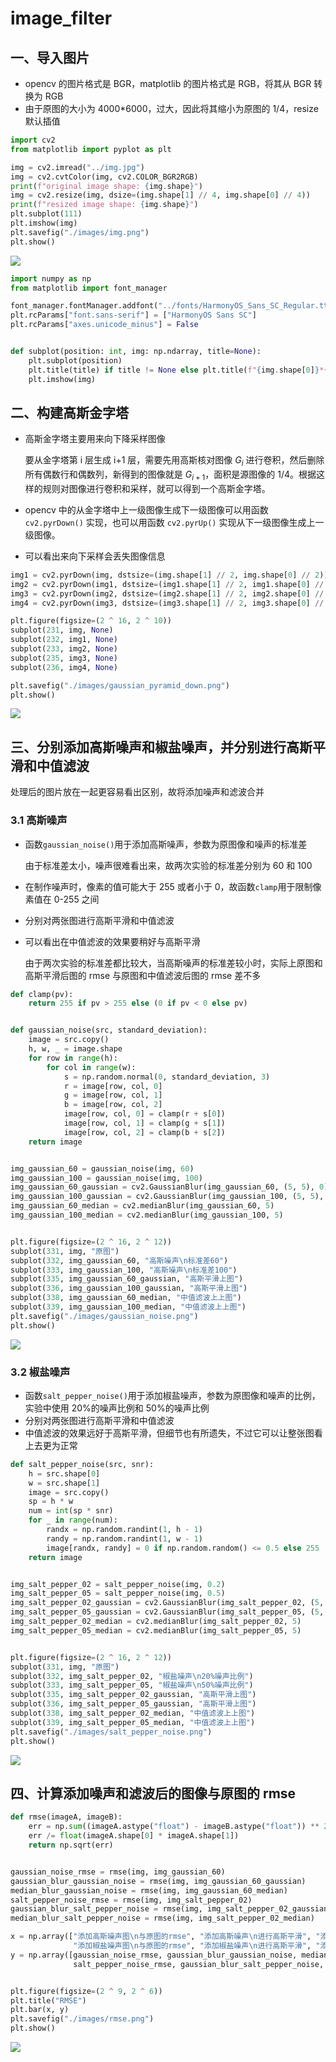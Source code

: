 # image_filter

## 一、导入图片

-   opencv 的图片格式是 BGR，matplotlib 的图片格式是 RGB，将其从 BGR 转换为 RGB
-   由于原图的大小为 4000\*6000，过大，因此将其缩小为原图的 1/4，resize 默认插值

```python
import cv2
from matplotlib import pyplot as plt

img = cv2.imread("../img.jpg")
img = cv2.cvtColor(img, cv2.COLOR_BGR2RGB)
print(f"original image shape: {img.shape}")
img = cv2.resize(img, dsize=(img.shape[1] // 4, img.shape[0] // 4))
print(f"resized image shape: {img.shape}")
plt.subplot(111)
plt.imshow(img)
plt.savefig("./images/img.png")
plt.show()

```

![](./images/img.png)

```python
import numpy as np
from matplotlib import font_manager

font_manager.fontManager.addfont("../fonts/HarmonyOS_Sans_SC_Regular.ttf")
plt.rcParams["font.sans-serif"] = ["HarmonyOS Sans SC"]
plt.rcParams["axes.unicode_minus"] = False


def subplot(position: int, img: np.ndarray, title=None):
    plt.subplot(position)
    plt.title(title) if title != None else plt.title(f"{img.shape[0]}*{img.shape[1]}")
    plt.imshow(img)

```

## 二、构建高斯金字塔

-   高斯金字塔主要用来向下降采样图像

    要从金字塔第 i 层生成 i+1 层，需要先用高斯核对图像 $G_i$ 进行卷积，然后删除所有偶数行和偶数列，新得到的图像就是 $G_{i+1}$，面积是源图像的 1/4。根据这样的规则对图像进行卷积和采样，就可以得到一个高斯金字塔。

-   opencv 中的从金字塔中上一级图像生成下一级图像可以用函数 `cv2.pyrDown()` 实现，也可以用函数 `cv2.pyrUp()` 实现从下一级图像生成上一级图像。
-   可以看出来向下采样会丢失图像信息

```python
img1 = cv2.pyrDown(img, dstsize=(img.shape[1] // 2, img.shape[0] // 2))
img2 = cv2.pyrDown(img1, dstsize=(img1.shape[1] // 2, img1.shape[0] // 2))
img3 = cv2.pyrDown(img2, dstsize=(img2.shape[1] // 2, img2.shape[0] // 2))
img4 = cv2.pyrDown(img3, dstsize=(img3.shape[1] // 2, img3.shape[0] // 2))

plt.figure(figsize=(2 ^ 16, 2 ^ 10))
subplot(231, img, None)
subplot(232, img1, None)
subplot(233, img2, None)
subplot(235, img3, None)
subplot(236, img4, None)

plt.savefig("./images/gaussian_pyramid_down.png")
plt.show()

```

![](./images/gaussian_pyramid_down.png)

## 三、分别添加高斯噪声和椒盐噪声，并分别进行高斯平滑和中值滤波

处理后的图片放在一起更容易看出区别，故将添加噪声和滤波合并

### 3.1 高斯噪声

-   函数`gaussian_noise()`用于添加高斯噪声，参数为原图像和噪声的标准差

    由于标准差太小，噪声很难看出来，故两次实验的标准差分别为 60 和 100

-   在制作噪声时，像素的值可能大于 255 或者小于 0，故函数`clamp`用于限制像素值在 0-255 之间
-   分别对两张图进行高斯平滑和中值滤波
-   可以看出在中值滤波的效果要稍好与高斯平滑

    由于两次实验的标准差都比较大，当高斯噪声的标准差较小时，实际上原图和高斯平滑后图的 rmse 与原图和中值滤波后图的 rmse 差不多

```python
def clamp(pv):
    return 255 if pv > 255 else (0 if pv < 0 else pv)


def gaussian_noise(src, standard_deviation):
    image = src.copy()
    h, w, _ = image.shape
    for row in range(h):
        for col in range(w):
            s = np.random.normal(0, standard_deviation, 3)
            r = image[row, col, 0]
            g = image[row, col, 1]
            b = image[row, col, 2]
            image[row, col, 0] = clamp(r + s[0])
            image[row, col, 1] = clamp(g + s[1])
            image[row, col, 2] = clamp(b + s[2])
    return image


img_gaussian_60 = gaussian_noise(img, 60)
img_gaussian_100 = gaussian_noise(img, 100)
img_gaussian_60_gaussian = cv2.GaussianBlur(img_gaussian_60, (5, 5), 0)
img_gaussian_100_gaussian = cv2.GaussianBlur(img_gaussian_100, (5, 5), 0)
img_gaussian_60_median = cv2.medianBlur(img_gaussian_60, 5)
img_gaussian_100_median = cv2.medianBlur(img_gaussian_100, 5)


plt.figure(figsize=(2 ^ 16, 2 ^ 12))
subplot(331, img, "原图")
subplot(332, img_gaussian_60, "高斯噪声\n标准差60")
subplot(333, img_gaussian_100, "高斯噪声\n标准差100")
subplot(335, img_gaussian_60_gaussian, "高斯平滑上图")
subplot(336, img_gaussian_100_gaussian, "高斯平滑上图")
subplot(338, img_gaussian_60_median, "中值滤波上上图")
subplot(339, img_gaussian_100_median, "中值滤波上上图")
plt.savefig("./images/gaussian_noise.png")
plt.show()

```

![](./images/gaussian_noise.png)

### 3.2 椒盐噪声

-   函数`salt_pepper_noise()`用于添加椒盐噪声，参数为原图像和噪声的比例，实验中使用 20%的噪声比例和 50%的噪声比例
-   分别对两张图进行高斯平滑和中值滤波
-   中值滤波的效果远好于高斯平滑，但细节也有所遗失，不过它可以让整张图看上去更为正常

```python
def salt_pepper_noise(src, snr):
    h = src.shape[0]
    w = src.shape[1]
    image = src.copy()
    sp = h * w
    num = int(sp * snr)
    for _ in range(num):
        randx = np.random.randint(1, h - 1)
        randy = np.random.randint(1, w - 1)
        image[randx, randy] = 0 if np.random.random() <= 0.5 else 255
    return image


img_salt_pepper_02 = salt_pepper_noise(img, 0.2)
img_salt_pepper_05 = salt_pepper_noise(img, 0.5)
img_salt_pepper_02_gaussian = cv2.GaussianBlur(img_salt_pepper_02, (5, 5), 0)
img_salt_pepper_05_gaussian = cv2.GaussianBlur(img_salt_pepper_05, (5, 5), 0)
img_salt_pepper_02_median = cv2.medianBlur(img_salt_pepper_02, 5)
img_salt_pepper_05_median = cv2.medianBlur(img_salt_pepper_05, 5)


plt.figure(figsize=(2 ^ 16, 2 ^ 12))
subplot(331, img, "原图")
subplot(332, img_salt_pepper_02, "椒盐噪声\n20%噪声比例")
subplot(333, img_salt_pepper_05, "椒盐噪声\n50%噪声比例")
subplot(335, img_salt_pepper_02_gaussian, "高斯平滑上图")
subplot(336, img_salt_pepper_05_gaussian, "高斯平滑上图")
subplot(338, img_salt_pepper_02_median, "中值滤波上上图")
subplot(339, img_salt_pepper_05_median, "中值滤波上上图")
plt.savefig("./images/salt_pepper_noise.png")
plt.show()

```

![](./images/salt_pepper_noise.png)

## 四、计算添加噪声和滤波后的图像与原图的 rmse

```python
def rmse(imageA, imageB):
    err = np.sum((imageA.astype("float") - imageB.astype("float")) ** 2)
    err /= float(imageA.shape[0] * imageA.shape[1])
    return np.sqrt(err)


gaussian_noise_rmse = rmse(img, img_gaussian_60)
gaussian_blur_gaussian_noise = rmse(img, img_gaussian_60_gaussian)
median_blur_gaussian_noise = rmse(img, img_gaussian_60_median)
salt_pepper_noise_rmse = rmse(img, img_salt_pepper_02)
gaussian_blur_salt_pepper_noise = rmse(img, img_salt_pepper_02_gaussian)
median_blur_salt_pepper_noise = rmse(img, img_salt_pepper_02_median)

x = np.array(["添加高斯噪声图\n与原图的rmse", "添加高斯噪声\n进行高斯平滑", "添加高斯噪声\n进行中值滤波",
              "添加椒盐噪声图\n与原图的rmse", "添加椒盐噪声\n进行高斯平滑", "添加椒盐噪声\n进行中值滤波"])
y = np.array([gaussian_noise_rmse, gaussian_blur_gaussian_noise, median_blur_gaussian_noise,
              salt_pepper_noise_rmse, gaussian_blur_salt_pepper_noise, median_blur_salt_pepper_noise])


plt.figure(figsize=(2 ^ 9, 2 ^ 6))
plt.title("RMSE")
plt.bar(x, y)
plt.savefig("./images/rmse.png")
plt.show()

```

![](./images/rmse.png)
